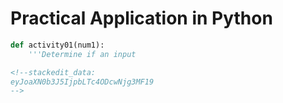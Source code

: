 # Practical Application in Python
```python
def activity01(num1):
	'''Determine if an input

<!--stackedit_data:
eyJoaXN0b3J5IjpbLTc4ODcwNjg3MF19
-->